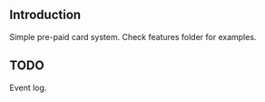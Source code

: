 ## Introduction

Simple pre-paid card system. Check features folder for examples.

## TODO
Event log.
